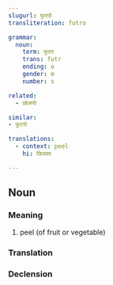 ```yaml
---
slugurl: फुतरो
transliteration: futro

grammar:
  noun:
    term: फुतर
    trans: futr
    ending: o
    gender: m
    number: s

related:
  - छोलणो

similar:
- फुटरो

translations:
  - context: peel
    hi: छिलका   

---
```


## Noun

### Meaning

<word-meanings>

1. peel (of fruit or vegetable)

</word-meanings>

<!-- ### Related

<related :related="related"></related> -->

### Translation

<translation :translation="translations" ></translation>

### Declension

<noun-decl :grammar="grammar" ></noun-decl>
